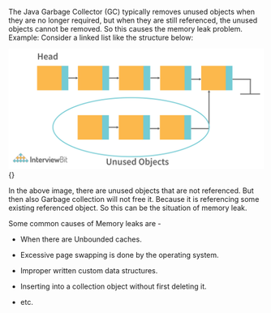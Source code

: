The Java Garbage Collector (GC) typically removes unused objects when
they are no longer required, but when they are still referenced, the
unused objects cannot be removed. So this causes the memory leak
problem. Example: Consider a linked list like the structure below:

![](image26.png){}

In the above image, there are unused objects that are not referenced.
But then also Garbage collection will not free it. Because it is
referencing some existing referenced object. So this can be the
situation of memory leak.

Some common causes of Memory leaks are -

- When there are Unbounded caches.

- Excessive page swapping is done by the operating system.

- Improper written custom data structures.

- Inserting into a collection object without first deleting it.

- etc.